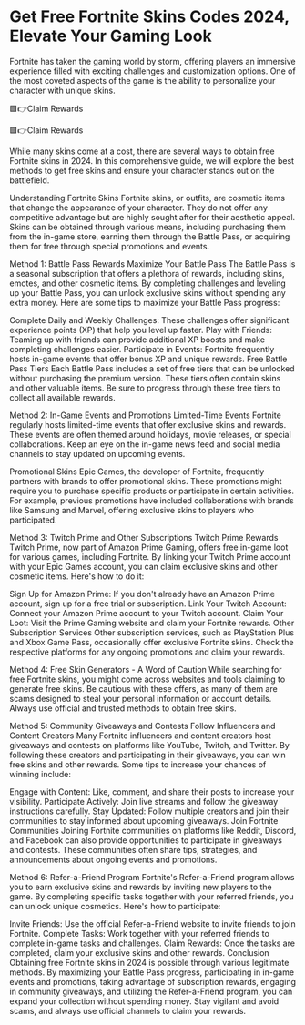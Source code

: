 # Get Free Fortnite Skins Codes 2024, Elevate Your Gaming Look

Fortnite has taken the gaming world by storm, offering players an immersive experience filled with exciting challenges and customization options. One of the most coveted aspects of the game is the ability to personalize your character with unique skins.

🟩👉Claim Rewards

🟩👉Claim Rewards

While many skins come at a cost, there are several ways to obtain free Fortnite skins in 2024. In this comprehensive guide, we will explore the best methods to get free skins and ensure your character stands out on the battlefield.

Understanding Fortnite Skins
Fortnite skins, or outfits, are cosmetic items that change the appearance of your character. They do not offer any competitive advantage but are highly sought after for their aesthetic appeal. Skins can be obtained through various means, including purchasing them from the in-game store, earning them through the Battle Pass, or acquiring them for free through special promotions and events.

Method 1: Battle Pass Rewards
Maximize Your Battle Pass
The Battle Pass is a seasonal subscription that offers a plethora of rewards, including skins, emotes, and other cosmetic items. By completing challenges and leveling up your Battle Pass, you can unlock exclusive skins without spending any extra money. Here are some tips to maximize your Battle Pass progress:

Complete Daily and Weekly Challenges: These challenges offer significant experience points (XP) that help you level up faster.
Play with Friends: Teaming up with friends can provide additional XP boosts and make completing challenges easier.
Participate in Events: Fortnite frequently hosts in-game events that offer bonus XP and unique rewards.
Free Battle Pass Tiers
Each Battle Pass includes a set of free tiers that can be unlocked without purchasing the premium version. These tiers often contain skins and other valuable items. Be sure to progress through these free tiers to collect all available rewards.

Method 2: In-Game Events and Promotions
Limited-Time Events
Fortnite regularly hosts limited-time events that offer exclusive skins and rewards. These events are often themed around holidays, movie releases, or special collaborations. Keep an eye on the in-game news feed and social media channels to stay updated on upcoming events.

Promotional Skins
Epic Games, the developer of Fortnite, frequently partners with brands to offer promotional skins. These promotions might require you to purchase specific products or participate in certain activities. For example, previous promotions have included collaborations with brands like Samsung and Marvel, offering exclusive skins to players who participated.

Method 3: Twitch Prime and Other Subscriptions
Twitch Prime Rewards
Twitch Prime, now part of Amazon Prime Gaming, offers free in-game loot for various games, including Fortnite. By linking your Twitch Prime account with your Epic Games account, you can claim exclusive skins and other cosmetic items. Here's how to do it:

Sign Up for Amazon Prime: If you don't already have an Amazon Prime account, sign up for a free trial or subscription.
Link Your Twitch Account: Connect your Amazon Prime account to your Twitch account.
Claim Your Loot: Visit the Prime Gaming website and claim your Fortnite rewards.
Other Subscription Services
Other subscription services, such as PlayStation Plus and Xbox Game Pass, occasionally offer exclusive Fortnite skins. Check the respective platforms for any ongoing promotions and claim your rewards.

Method 4: Free Skin Generators - A Word of Caution
While searching for free Fortnite skins, you might come across websites and tools claiming to generate free skins. Be cautious with these offers, as many of them are scams designed to steal your personal information or account details. Always use official and trusted methods to obtain free skins.

Method 5: Community Giveaways and Contests
Follow Influencers and Content Creators
Many Fortnite influencers and content creators host giveaways and contests on platforms like YouTube, Twitch, and Twitter. By following these creators and participating in their giveaways, you can win free skins and other rewards. Some tips to increase your chances of winning include:

Engage with Content: Like, comment, and share their posts to increase your visibility.
Participate Actively: Join live streams and follow the giveaway instructions carefully.
Stay Updated: Follow multiple creators and join their communities to stay informed about upcoming giveaways.
Join Fortnite Communities
Joining Fortnite communities on platforms like Reddit, Discord, and Facebook can also provide opportunities to participate in giveaways and contests. These communities often share tips, strategies, and announcements about ongoing events and promotions.

Method 6: Refer-a-Friend Program
Fortnite's Refer-a-Friend program allows you to earn exclusive skins and rewards by inviting new players to the game. By completing specific tasks together with your referred friends, you can unlock unique cosmetics. Here's how to participate:

Invite Friends: Use the official Refer-a-Friend website to invite friends to join Fortnite.
Complete Tasks: Work together with your referred friends to complete in-game tasks and challenges.
Claim Rewards: Once the tasks are completed, claim your exclusive skins and other rewards.
Conclusion
Obtaining free Fortnite skins in 2024 is possible through various legitimate methods. By maximizing your Battle Pass progress, participating in in-game events and promotions, taking advantage of subscription rewards, engaging in community giveaways, and utilizing the Refer-a-Friend program, you can expand your collection without spending money. Stay vigilant and avoid scams, and always use official channels to claim your rewards.
